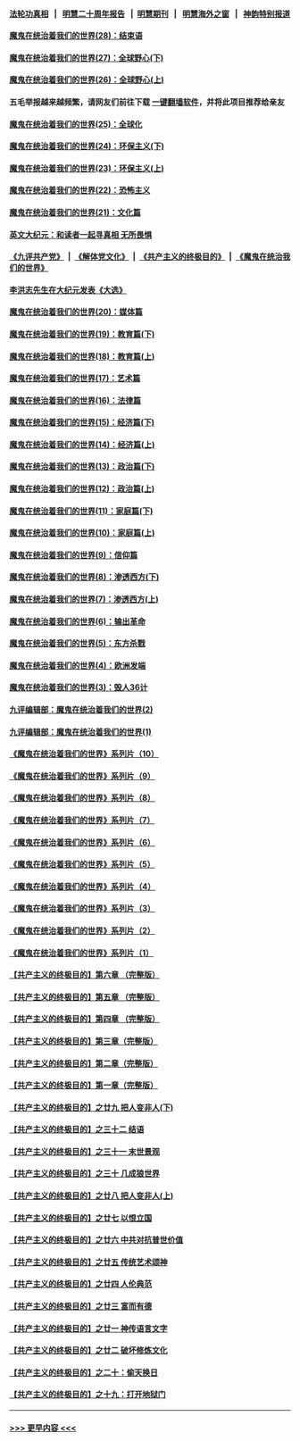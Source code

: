 #### [法轮功真相](https://github.com/gfw-breaker/truth/blob/master/README.md?t=0) &nbsp;&nbsp;|&nbsp;&nbsp; [明慧二十周年报告](https://github.com/gfw-breaker/mh-reports/blob/master/README.md?t=0) &nbsp;&nbsp;|&nbsp;&nbsp;[明慧期刊](https://github.com/gfw-breaker/mh-qikan) &nbsp;&nbsp;|&nbsp;&nbsp; [明慧海外之窗](https://github.com/gfw-breaker/mh-news/blob/master/README.md?t=0) &nbsp;&nbsp;|&nbsp;&nbsp; [神韵特别报道](https://github.com/gfw-breaker/mh-news/blob/master/shenyun.md?t=0)
#### [魔鬼在统治着我们的世界(28)：结束语](../pages/nsc422/n10936246.md?t=07082251) 
#### [魔鬼在统治着我们的世界(27)：全球野心(下)](../pages/nsc422/n10928319.md?t=07082251) 
#### [魔鬼在统治着我们的世界(26)：全球野心(上)](../pages/nsc422/n10900318.md?t=07082251) 
#### 五毛举报越来越频繁，请网友们前往下载 [一键翻墙软件](https://github.com/gfw-breaker/ssr-accounts)，并将此项目推荐给亲友
#### [魔鬼在统治着我们的世界(25)：全球化](../pages/nsc422/n10788205.md?t=07082251) 
#### [魔鬼在统治着我们的世界(24)：环保主义(下)](../pages/nsc422/n10695307.md?t=07082251) 
#### [魔鬼在统治着我们的世界(23)：环保主义(上)](../pages/nsc422/n10688613.md?t=07082251) 
#### [魔鬼在统治着我们的世界(22)：恐怖主义](../pages/nsc422/n10614727.md?t=07082251) 
#### [魔鬼在统治着我们的世界(21)：文化篇](../pages/nsc422/n10597706.md?t=07082251) 
#### [英文大纪元：和读者一起寻真相 无所畏惧](../pages/nsc422/n12542027.md?t=07082251) 
#### [《九评共产党》](https://github.com/begood0513/9ping.md/blob/master/README.md) &nbsp;|&nbsp; [《解体党文化》](../../../../jtdwh.md/blob/master/README.md)  &nbsp;|&nbsp; [《共产主义的终极目的》](../../../../gczydzjmd.md/blob/master/README.md) &nbsp;|&nbsp; [《魔鬼在统治我们的世界》](../../../../mgztzwmdsj.md/blob/master/README.md) 
#### [李洪志先生在大纪元发表《大选》](../pages/nsc422/n12534746.md?t=07082251) 
#### [魔鬼在统治着我们的世界(20)：媒体篇](../pages/nsc422/n10586579.md?t=07082251) 
#### [魔鬼在统治着我们的世界(19)：教育篇(下)](../pages/nsc422/n10564808.md?t=07082251) 
#### [魔鬼在统治着我们的世界(18)：教育篇(上)](../pages/nsc422/n10526970.md?t=07082251) 
#### [魔鬼在统治着我们的世界(17)：艺术篇](../pages/nsc422/n10499093.md?t=07082251) 
#### [魔鬼在统治着我们的世界(16)：法律篇](../pages/nsc422/n10485969.md?t=07082251) 
#### [魔鬼在统治着我们的世界(15)：经济篇(下)](../pages/nsc422/n10469975.md?t=07082251) 
#### [魔鬼在统治着我们的世界(14)：经济篇(上)](../pages/nsc422/n10457370.md?t=07082251) 
#### [魔鬼在统治着我们的世界(13)：政治篇(下)](../pages/nsc422/n10448270.md?t=07082251) 
#### [魔鬼在统治着我们的世界(12)：政治篇(上)](../pages/nsc422/n10444576.md?t=07082251) 
#### [魔鬼在统治着我们的世界(11)：家庭篇(下)](../pages/nsc422/n10440961.md?t=07082251) 
#### [魔鬼在统治着我们的世界(10)：家庭篇(上)](../pages/nsc422/n10435448.md?t=07082251) 
#### [魔鬼在统治着我们的世界(9)：信仰篇](../pages/nsc422/n10432159.md?t=07082251) 
#### [魔鬼在统治着我们的世界(8)：渗透西方(下)](../pages/nsc422/n10429603.md?t=07082251) 
#### [魔鬼在统治着我们的世界(7)：渗透西方(上)](../pages/nsc422/n10426013.md?t=07082251) 
#### [魔鬼在统治着我们的世界(6)：输出革命](../pages/nsc422/n10421536.md?t=07082251) 
#### [魔鬼在统治着我们的世界(5)：东方杀戮](../pages/nsc422/n10417707.md?t=07082251) 
#### [魔鬼在统治着我们的世界(4)：欧洲发端](../pages/nsc422/n10414890.md?t=07082251) 
#### [魔鬼在统治着我们的世界(3)：毁人36计](../pages/nsc422/n10411583.md?t=07082251) 
#### [九评编辑部：魔鬼在统治着我们的世界(2)](../pages/nsc422/n10410036.md?t=07082251) 
#### [九评编辑部：魔鬼在统治着我们的世界(1)](../pages/nsc422/n10406825.md?t=07082251) 
#### [《魔鬼在统治着我们的世界》系列片（10）](../pages/nsc422/n12292670.md?t=07082251) 
#### [《魔鬼在统治着我们的世界》系列片（9）](../pages/nsc422/n12290859.md?t=07082251) 
#### [《魔鬼在统治着我们的世界》系列片（8）](../pages/nsc422/n12287445.md?t=07082251) 
#### [《魔鬼在统治着我们的世界》系列片（7）](../pages/nsc422/n12283425.md?t=07082251) 
#### [《魔鬼在统治着我们的世界》系列片（6）](../pages/nsc422/n12282314.md?t=07082251) 
#### [《魔鬼在统治着我们的世界》系列片（5）](../pages/nsc422/n12281419.md?t=07082251) 
#### [《魔鬼在统治着我们的世界》系列片（4）](../pages/nsc422/n12274024.md?t=07082251) 
#### [《魔鬼在统治着我们的世界》系列片（3）](../pages/nsc422/n12271322.md?t=07082251) 
#### [《魔鬼在统治着我们的世界》系列片（2）](../pages/nsc422/n12269049.md?t=07082251) 
#### [《魔鬼在统治着我们的世界》系列片（1）](../pages/nsc422/n12267575.md?t=07082251) 
#### [【共产主义的终极目的】第六章 （完整版）](../pages/nsc422/n11428913.md?t=07082251) 
#### [【共产主义的终极目的】第五章 （完整版）](../pages/nsc422/n11428912.md?t=07082251) 
#### [【共产主义的终极目的】第四章 （完整版）](../pages/nsc422/n11428907.md?t=07082251) 
#### [【共产主义的终极目的】第三章（完整版）](../pages/nsc422/n11428848.md?t=07082251) 
#### [【共产主义的终极目的】第二章（完整版）](../pages/nsc422/n11428831.md?t=07082251) 
#### [【共产主义的终极目的】第一章（完整版）](../pages/nsc422/n11417651.md?t=07082251) 
#### [【共产主义的终极目的】之廿九 把人变非人(下)](../pages/nsc422/n11344140.md?t=07082251) 
#### [【共产主义的终极目的】之三十二 结语](../pages/nsc422/n11360535.md?t=07082251) 
#### [【共产主义的终极目的】之三十一 末世景观](../pages/nsc422/n11351129.md?t=07082251) 
#### [【共产主义的终极目的】之三十 几成狼世界](../pages/nsc422/n11348280.md?t=07082251) 
#### [【共产主义的终极目的】之廿八 把人变非人(上)](../pages/nsc422/n11340492.md?t=07082251) 
#### [【共产主义的终极目的】之廿七 以恨立国](../pages/nsc422/n11336944.md?t=07082251) 
#### [【共产主义的终极目的】之廿六 中共对抗普世价值](../pages/nsc422/n11324785.md?t=07082251) 
#### [【共产主义的终极目的】之廿五 传统艺术颂神](../pages/nsc422/n11296396.md?t=07082251) 
#### [【共产主义的终极目的】之廿四 人伦典范](../pages/nsc422/n11296397.md?t=07082251) 
#### [【共产主义的终极目的】之廿三 富而有德](../pages/nsc422/n11283598.md?t=07082251) 
#### [【共产主义的终极目的】之廿一 神传语言文字](../pages/nsc422/n11263265.md?t=07082251) 
#### [【共产主义的终极目的】之廿二 破坏修炼文化](../pages/nsc422/n11245728.md?t=07082251) 
#### [【共产主义的终极目的】之二十：偷天换日](../pages/nsc422/n11238846.md?t=07082251) 
#### [【共产主义的终极目的】之十九：打开地狱门](../pages/nsc422/n11206376.md?t=07082251) 

----
#### [ >>> 更早内容 <<< ](../indexes/nsc422-earlier.md)
